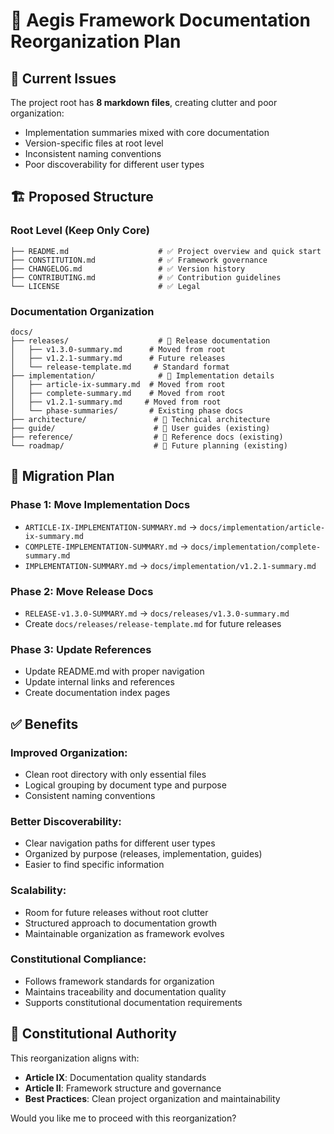 # 📁 Aegis Framework Documentation Reorganization Plan

## 🎯 **Current Issues**

The project root has **8 markdown files**, creating clutter and poor organization:
- Implementation summaries mixed with core documentation
- Version-specific files at root level
- Inconsistent naming conventions
- Poor discoverability for different user types

## 🏗️ **Proposed Structure**

### **Root Level (Keep Only Core)**
```
├── README.md                    # ✅ Project overview and quick start
├── CONSTITUTION.md              # ✅ Framework governance
├── CHANGELOG.md                 # ✅ Version history
├── CONTRIBUTING.md              # ✅ Contribution guidelines
└── LICENSE                      # ✅ Legal
```

### **Documentation Organization**
```
docs/
├── releases/                    # 📁 Release documentation
│   ├── v1.3.0-summary.md      # Moved from root
│   ├── v1.2.1-summary.md      # Future releases
│   └── release-template.md     # Standard format
├── implementation/              # 📁 Implementation details
│   ├── article-ix-summary.md  # Moved from root
│   ├── complete-summary.md    # Moved from root
│   ├── v1.2.1-summary.md     # Moved from root
│   └── phase-summaries/       # Existing phase docs
├── architecture/               # 📁 Technical architecture
├── guide/                      # 📁 User guides (existing)
├── reference/                  # 📁 Reference docs (existing)
└── roadmap/                    # 📁 Future planning (existing)
```

## 🚀 **Migration Plan**

### **Phase 1: Move Implementation Docs**
- `ARTICLE-IX-IMPLEMENTATION-SUMMARY.md` → `docs/implementation/article-ix-summary.md`
- `COMPLETE-IMPLEMENTATION-SUMMARY.md` → `docs/implementation/complete-summary.md`
- `IMPLEMENTATION-SUMMARY.md` → `docs/implementation/v1.2.1-summary.md`

### **Phase 2: Move Release Docs**
- `RELEASE-v1.3.0-SUMMARY.md` → `docs/releases/v1.3.0-summary.md`
- Create `docs/releases/release-template.md` for future releases

### **Phase 3: Update References**
- Update README.md with proper navigation
- Update internal links and references
- Create documentation index pages

## ✅ **Benefits**

### **Improved Organization**:
- Clean root directory with only essential files
- Logical grouping by document type and purpose
- Consistent naming conventions

### **Better Discoverability**:
- Clear navigation paths for different user types
- Organized by purpose (releases, implementation, guides)
- Easier to find specific information

### **Scalability**:
- Room for future releases without root clutter
- Structured approach to documentation growth
- Maintainable organization as framework evolves

### **Constitutional Compliance**:
- Follows framework standards for organization
- Maintains traceability and documentation quality
- Supports constitutional documentation requirements

## 🎯 **Constitutional Authority**

This reorganization aligns with:
- **Article IX**: Documentation quality standards
- **Article II**: Framework structure and governance
- **Best Practices**: Clean project organization and maintainability

Would you like me to proceed with this reorganization?
